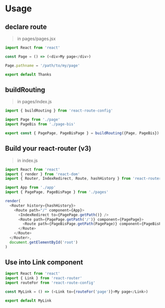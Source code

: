 # Usage

## declare route

> in pages/pages.jsx
```js
import React from 'react'

const Page = () => (<div>My page</div>)

Page.pathname = '/path/to/my/page'

export default Thanks
```

## buildRouting

> in pages/index.js
```js
import { buildRouting } from 'react-route-config'

import Page from './page'
import PageBis from './page-bis'

export const { PagePage, PageBisPage } = buildRouting({Page, PageBis})
```

## Build your react-router (v3)

> in index.js
```js
import React from 'react'
import { render } from 'react-dom'
import { Router, IndexRedirect, Route, hashHistory } from 'react-router'

import App from './app'
import { PagePage, PageBisPage } from './pages'

render(
  <Router history={hashHistory}>
    <Route path="/" component={App}>
      <IndexRedirect to={PagePage.getPath()} />
      <Route path={PagePage.getPath('/')} component={PagePage}>
        <Route path={PageBisPage.getPath(PagePage)} component={PageBisPage} />
      </Route>
    </Route>
  </Router>,
  document.getElementById('root')
)
```

## Use into Link component

```js
import React from 'react'
import { Link } from 'react-router'
import routeFor from 'react-route-config'

const MyLink = () => (<Link to={routeFor('page')}>My page</Link>)

export default MyLink
```